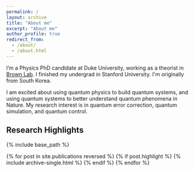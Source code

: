 ```yaml
---
permalink: /
layout: archive
title: "About me"
excerpt: "About me"
author_profile: true
redirect_from: 
  - /about/
  - /about.html
---
```


I’m a Physics PhD candidate at Duke University, working as a theorist in [Brown Lab](https://brownlab.pratt.duke.edu/). I finished my undergrad in Stanford University. I'm originally from South Korea. 

I am excited about using quantum physics to build quantum systems, and using quantum systems to better understand quantum phenomena in Nature. My research interest is in quantum error correction, quantum simulation, and quantum control. 

## Research Highlights

{% include base_path %}

{% for post in site.publications reversed %}
  {% if post.highlight %}
  {% include archive-single.html %}
  {% endif %}
{% endfor %}

